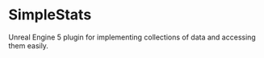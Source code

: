 # SimpleStats
Unreal Engine 5 plugin for implementing collections of data and accessing them easily.
